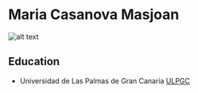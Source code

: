# Maria Casanova Masjoan

![alt text](tortuga.png)

## Education
- Universidad de Las Palmas de Gran Canaria [ULPGC](https://ulpgc.es)